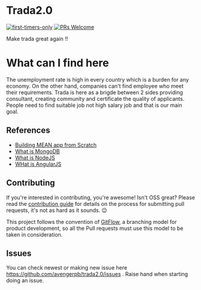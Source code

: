 # Trada2.0  

[![first-timers-only](http://img.shields.io/badge/first--timers--only-friendly-blue.svg?style=flat-square)](http://www.firsttimersonly.com/)
[![PRs Welcome](https://img.shields.io/badge/PRs-welcome-brightgreen.svg?style=flat-square)](http://makeapullrequest.com)

Make trada great again !!

# What can I find here  

The unemployment rate is high in every country which is a burden for any economy. On the other hand, companies can't find employee who meet their requirements. Trada is here as a brigde between 2 sides providing consultant, creating community and certificate the quality of applicants. People need to find suitable job not high salary job and that is our main goal.

## References  
* [Building MEAN app from Scratch](https://www.youtube.com/watch?v=PFP0oXNNveg)
* [What is MongoDB](http://vietjack.com/mongodb/index.jsp)
* [What is NodeJS](http://vietjack.com/angularjs/index.jsp)
* [WHat is AngularJS](http://vietjack.com/nodejs/index.jsp)

## Contributing

If you're interested in contributing, you're awesome! Isn't OSS great? Please read the [contribution guide](./Contributing.md) for details on the process for submitting pull requests, it's not as hard as it sounds. :wink:

This project follows the convention of [GitFlow](http://nvie.com/posts/a-successful-git-branching-model/), a branching model for product development, so all the Pull requests must use this model to be taken in consideration.

## Issues
You can check newest or making new issue here https://github.com/avengerpb/trada2.0/issues . Raise hand when starting doing an issue.
 
